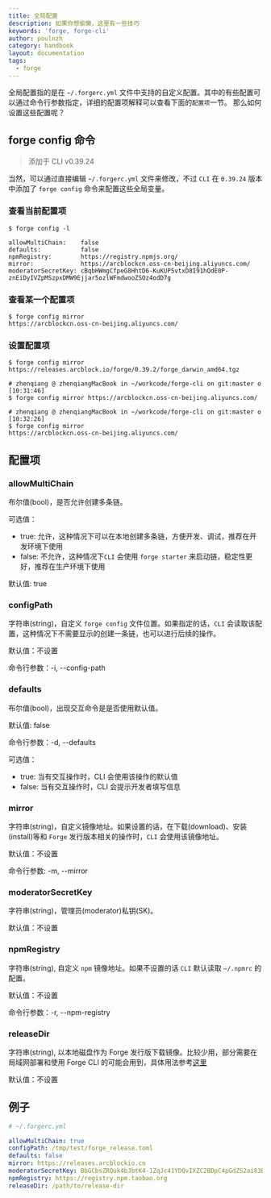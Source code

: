 ```yaml
---
title: 全局配置
description: 如果你想偷懒，这里有一些技巧
keywords: 'forge, forge-cli'
author: poulnzh
category: handbook
layout: documentation
tags:
  - forge
---
```


全局配置指的是在 `~/.forgerc.yml` 文件中支持的自定义配置。其中的有些配置可以通过命令行参数指定，详细的配置项解释可以查看下面的`配置项`一节。
那么如何设置这些配置呢？

## forge config 命令

> 添加于 CLI v0.39.24

当然，可以通过直接编辑 `~/.forgerc.yml` 文件来修改，不过 `CLI` 在 `0.39.24` 版本中添加了 `forge config` 命令来配置这些全局变量。

### 查看当前配置项

``` shell
$ forge config -l

allowMultiChain:    false
defaults:           false
npmRegistry:        https://registry.npmjs.org/
mirror:             https://arcblockcn.oss-cn-beijing.aliyuncs.com/
moderatorSecretKey: cBqbHWmgCfpeG8HhtD6-KuKUP5vtxD8I91hQdE0P-znEiDyIVZpMSzpxDMW9Ejjar5ozlWFmdwooZSOz4odD7g
```

### 查看某一个配置项

``` shell
$ forge config mirror
https://arcblockcn.oss-cn-beijing.aliyuncs.com/
```

### 设置配置项

```
$ forge config mirror
https://releases.arcblock.io/forge/0.39.2/forge_darwin_amd64.tgz

# zhenqiang @ zhenqiangMacBook in ~/workcode/forge-cli on git:master o [10:31:46]
$ forge config mirror https://arcblockcn.oss-cn-beijing.aliyuncs.com/

# zhenqiang @ zhenqiangMacBook in ~/workcode/forge-cli on git:master o [10:32:26]
$ forge config mirror
https://arcblockcn.oss-cn-beijing.aliyuncs.com/
```

## 配置项

### allowMultiChain

布尔值(bool)，是否允许创建多条链。

可选值：

- true: 允许，这种情况下可以在本地创建多条链，方便开发、调试，推荐在开发环境下使用
- false: 不允许，这种情况下`CLI` 会使用 `forge starter` 来启动链，稳定性更好，推荐在生产环境下使用

默认值: true

### configPath

字符串(string)，自定义 `forge config` 文件位置。如果指定的话，`CLI` 会读取该配置，这种情况下不需要显示的创建一条链，也可以进行后续的操作。

默认值：不设置

命令行参数：-i, --config-path

### defaults

布尔值(bool)，出现交互命令是是否使用默认值。

默认值: false

命令行参数：-d, --defaults

可选值：

- true: 当有交互操作时，CLI 会使用该操作的默认值
- false: 当有交互操作时，CLI 会提示开发者填写信息

### mirror

字符串(string)，自定义镜像地址。如果设置的话，在下载(download)、安装(install)等和 `Forge` 发行版本相关的操作时，`CLI` 会使用该镜像地址。

默认值：不设置

命令行参数: -m, --mirror

### moderatorSecretKey

字符串(string)，管理员(moderator)私钥(SK)。

默认值：不设置

### npmRegistry

字符串(string), 自定义 `npm` 镜像地址。如果不设置的话 `CLI` 默认读取 `~/.npmrc` 的配置。

默认值：不设置

命令行参数：-r, --npm-registry

### releaseDir

字符串(string), 以本地磁盘作为 Forge 发行版下载镜像。比较少用，部分需要在局域网部署和使用 Forge CLI 的可能会用到，具体用法参考[这里](../../11-forge-cli-in-production/deploy-in-intranet)

默认值：不设置

## 例子

```yml
# ~/.forgerc.yml

allowMultiChain: true
configPath: /tmp/test/forge_release.toml
defaults: false
mirror: https://releases.arcblockio.cn
moderatorSecretKey: BbGCbsZRQuk4bJbtK4-1ZqJc41YDQvIXZC2BDpC4pGdZS2ai83D8N-QM9p9_FBzsmMZD2o4HzmE6gLo6Lxqf2Q
npmRegistry: https://registry.npm.taobao.org
releaseDir: /path/to/release-dir
```
